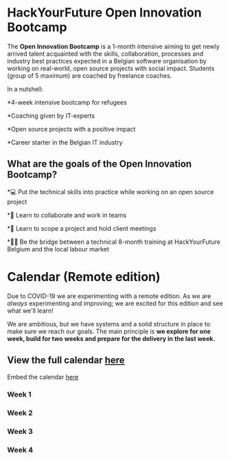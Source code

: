 # HackYourFuture Open Innovation Bootcamp

The **Open Innovation Bootcamp** is a 1-month intensive aiming to get newly arrived talent acquainted with the skills, collaboration, processes and industry best practices expected in a Belgian software organisation by working on real-world, open source projects with social impact. Students (group of 5 maximum) are coached by freelance coaches. 

In a nutshell: 

  *4-week intensive bootcamp for refugees
  
  *Coaching given by IT-experts
  
  *Open source projects with a positive impact
  
  *Career starter in the Belgian IT industry

## **What are the goals of the Open Innovation Bootcamp?**

*:computer: Put the technical skills into practice while working on an open source project

*:handshake: Learn to collaborate and work in teams 

*:brain: Learn to scope a project and hold client meetings

*:woman_technologist: Be the bridge between a technical 8-month training at HackYourFuture Belgium and the local labour market

# Calendar (Remote edition)
Due to COVID-19 we are experimenting with a remote edition. As we are _always_ experimenting and improving; we are excited for this edition and see what we'll learn!

We are ambitious, but we have systems and a solid structure in place to make sure we reach our goals. The main principle is **we explore for one week, build for two weeks and prepare for the delivery in the last week.**

## View the full calendar [here](https://calendar.google.com/calendar/embed?src=9t91998qqfrbn18iarmg6blqps%40group.calendar.google.com&ctz=Europe%2FBrussels)

Embed the calendar [here](https://calendar.google.com/calendar/embed?src=9t91998qqfrbn18iarmg6blqps%40group.calendar.google.com&ctz=Europe%2FBrussels)

### Week 1
### Week 2
### Week 3
### Week 4
